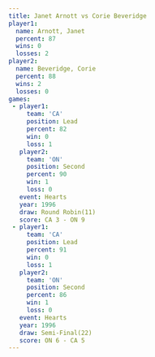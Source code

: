 ```yaml
---
title: Janet Arnott vs Corie Beveridge
player1:                
  name: Arnott, Janet   
  percent: 87           
  wins: 0               
  losses: 2             
player2:                
  name: Beveridge, Corie
  percent: 88           
  wins: 2               
  losses: 0             
games:
 - player1:        
     team: 'CA'    
     position: Lead
     percent: 82   
     win: 0        
     loss: 1       
   player2:          
     team: 'ON'      
     position: Second
     percent: 90     
     win: 1          
     loss: 0         
   event: Hearts        
   year: 1996           
   draw: Round Robin(11)
   score: CA 3 - ON 9   
 - player1:        
     team: 'CA'    
     position: Lead
     percent: 91   
     win: 0        
     loss: 1       
   player2:          
     team: 'ON'      
     position: Second
     percent: 86     
     win: 1          
     loss: 0         
   event: Hearts       
   year: 1996          
   draw: Semi-Final(22)
   score: ON 6 - CA 5  
---
```

